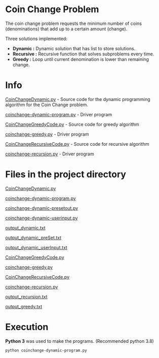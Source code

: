 # Coin Change Problem

The coin change problem requests the minimum number of coins (denominations) that add up to a certain amount (change).

Three solutions implemented:
* **Dynamic :** Dynamic solution that has list to store solutions. 
* **Recursive :** Recursive function that solves subproblems every time.
* **Greedy :** Loop until current denomination is lower than remaining change.

# Info

[CoinChangeDynamic.py](./CoinChangeDynamic.py) - Source code for the dynamic programming algorithm for the Coin Change problem.

[coinchange-dynamic-program.py](./coinchange-dynamic-program.py) - Driver program

[CoinChangeGreedyCode.py](./CoinChangeGreedyCode.py) - Source code for greedy algorithm

[coinchange-greedy.py](./coinchange-greedy.py) - Driver program

[CoinChangeRecursiveCode.py](./CoinChangeRecursiveCode.py) - Source code for recursive algorithm

[coinchange-recursion.py](./coinchange-recursion.py) - Driver program



# Files in the project directory

[CoinChangeDynamic.py](./CoinChangeDynamic.py)

[coinchange-dynamic-program.py](./coinchange-dynamic-program.py)

[coinchange-dynamic-presetout.py](./coinchange-dynamic-presetout.py)

[coinchange-dynamic-userinput.py](./coinchange-dynamic-userinput.py)

[output_dynamic.txt](./output_dynamic.txt)

[output_dynamic_preSet.txt](./output_dynamic_preSet.txt)

[output_dynamic_userInput.txt](./output_dynamic_userInput.txt)

[CoinChangeGreedyCode.py](./CoinChangeGreedyCode.py)

[coinchange-greedy.py](./coinchange-greedy.py)

[CoinChangeRecursiveCode.py](./CoinChangeRecursiveCode.py)

[coinchange-recursion.py](./coinchange-recursion.py)

[output_recursion.txt](./output_recursion.txt)

[output_greedy.txt](./output_greedy.txt)


# Execution
**Python 3** was used to make the programs. (Recommended python 3.8)

    python coinchange-dynamic-program.py

